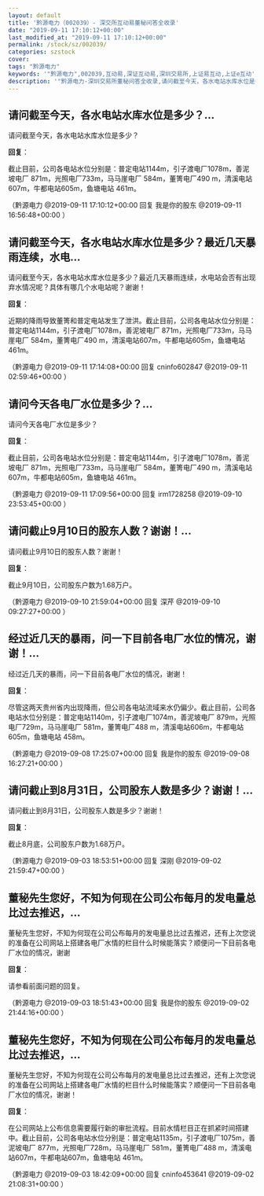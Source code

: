 ```yaml
---
layout: default
title: '黔源电力（002039）- 深交所互动易董秘问答全收录'
date: "2019-09-11 17:10:12+00:00"
last_modified_at: "2019-09-11 17:10:12+00:00"
permalink: /stock/sz/002039/
categories: szstock
cover: 
tags: "黔源电力"
keywords: '"黔源电力",002039,互动易,深证互动易,深圳交易所,上证易互动,上证e互动'
description: '"黔源电力-深圳交易所董秘问答全收录,请问截至今天，各水电站水库水位是多少？"'
---
```


## 请问截至今天，各水电站水库水位是多少？...

请问截至今天，各水电站水库水位是多少？

**回复**：

截止目前，公司各电站水位分别是：普定电站1144m，引子渡电厂1078m，善泥坡电厂 871m，光照电厂733m，马马崖电厂 584m，董箐电厂490 m，清溪电站607m，牛都电站605m，鱼塘电站 461m。 

（黔源电力  @2019-09-11 17:10:12+00:00 回复 我是你的股东  @2019-09-11 16:56:48+00:00 ）

## 请问截至今天，各水电站水库水位是多少？最近几天暴雨连续，水电...

请问截至今天，各水电站水库水位是多少？最近几天暴雨连续，水电站会否有出现弃水情况呢？具体有哪几个水电站呢？谢谢！

**回复**：

近期的降雨导致董箐和普定电站发生了泄洪。截止目前，公司各电站水位分别是：普定电站1144m，引子渡电厂1078m，善泥坡电厂 871m，光照电厂733m，马马崖电厂 584m，董箐电厂490 m，清溪电站607m，牛都电站605m，鱼塘电站 461m。 

（黔源电力  @2019-09-11 17:14:08+00:00 回复 cninfo602847  @2019-09-11 02:59:46+00:00 ）

## 请问今天各电厂水位是多少？...

请问今天各电厂水位是多少？

**回复**：

截止目前，公司各电站水位分别是：普定电站1144m，引子渡电厂1078m，善泥坡电厂 871m，光照电厂733m，马马崖电厂 584m，董箐电厂490 m，清溪电站607m，牛都电站605m，鱼塘电站 461m。 

（黔源电力  @2019-09-11 17:09:56+00:00 回复 irm1728258  @2019-09-10 23:53:45+00:00 ）

## 请问截止9月10日的股东人数？谢谢！...

请问截止9月10日的股东人数？谢谢！

**回复**：

截止9月10日，公司股东户数为1.68万户。 

（黔源电力  @2019-09-10 21:59:04+00:00 回复 深芹  @2019-09-10 09:27:27+00:00 ）

## 经过近几天的暴雨，问一下目前各电厂水位的情况，谢谢！...

经过近几天的暴雨，问一下目前各电厂水位的情况，谢谢！

**回复**：

尽管这两天贵州省内出现降雨，但公司各电站流域来水仍偏少。截止目前，公司各电站水位分别是：普定电站1140m，引子渡电厂1074m，善泥坡电厂 879m，光照电厂729m，马马崖电厂 581m，董箐电厂488 m，清溪电站606m，牛都电站605m，鱼塘电站 458m。 

（黔源电力  @2019-09-08 17:25:07+00:00 回复 我是你的股东  @2019-09-08 16:27:21+00:00 ）

## 请问截止到8月31日，公司股东人数是多少？谢谢！...

请问截止到8月31日，公司股东人数是多少？谢谢！

**回复**：

截止8月底，公司股东户数为1.68万户。 

（黔源电力  @2019-09-03 18:53:51+00:00 回复 深刚  @2019-09-02 21:59:47+00:00 ）

## 董秘先生您好，不知为何现在公司公布每月的发电量总比过去推迟，...

董秘先生您好，不知为何现在公司公布每月的发电量总比过去推迟，还有上次您说的准备在公司网站上搭建各电厂水情的栏目什么时候能落实？顺便问一下目前各电厂水位的情况，谢谢

**回复**：

请参看前面问题的回复。 

（黔源电力  @2019-09-03 18:51:43+00:00 回复 我是你的股东  @2019-09-02 21:44:16+00:00 ）

## 董秘先生您好，不知为何现在公司公布每月的发电量总比过去推迟，...

董秘先生您好，不知为何现在公司公布每月的发电量总比过去推迟，还有上次您说的准备在公司网站上搭建各电厂水情的栏目什么时候能落实？顺便问一下目前各电厂水位的情况，谢谢！

**回复**：

在公司网站上公布信息需要履行新的审批流程。目前水情栏目正在抓紧时间搭建中。截止目前，公司各电站水位分别是：普定电站1135m，引子渡电厂1075m，善泥坡电厂 877m，光照电厂728m，马马崖电厂 581m，董箐电厂488 m，清溪电站607m，牛都电站607m，鱼塘电站 461m。 

（黔源电力  @2019-09-03 18:42:09+00:00 回复 cninfo453641  @2019-09-02 21:08:31+00:00 ）


